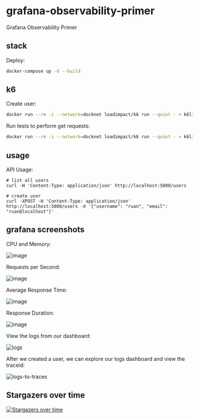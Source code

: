 # grafana-observability-primer
Grafana Observability Primer

## stack

Deploy:

```bash
docker-compose up -d --build
```

## k6

Create user:

```bash
docker run --rm -i --network=docknet loadimpact/k6 run --quiet - < k6lib/http_post.js
```

Run tests to perform get requests:

```bash
docker run --rm -i --network=docknet loadimpact/k6 run --quiet - < k6lib/http_gets.js
```

## usage

API Usage:

```
# list all users
curl -H 'Content-Type: application/json' http://localhost:5000/users
```

```
# create user
curl -XPOST -H 'Content-Type: application/json' http://localhost:5000/users -d '{"username": "ruan", "email": "ruan@localhost"}'
```

## grafana screenshots

CPU and Memory:

![image](https://user-images.githubusercontent.com/567298/160496251-76fea7a6-11fa-419c-a9fc-2f9b2c2f2604.png)

Requests per Second:

![image](https://user-images.githubusercontent.com/567298/160496321-3b42bdf3-ce19-4c68-b0bd-4961c9fac24c.png)

Average Response Time:

![image](https://user-images.githubusercontent.com/567298/160496357-08a0d009-265f-4cd7-ad02-635d7e1d58f1.png)

Response Duration:

![image](https://user-images.githubusercontent.com/567298/160496393-8a65a499-882a-49ad-8f7d-1157fff4063a.png)

View the logs from our dashboard:

![logs](https://user-images.githubusercontent.com/567298/227045215-8d39086f-b329-485a-85c4-d5b7659d545f.png)

After we created a user, we can explore our logs dashboard and view the traceid:

![logs-to-traces](https://user-images.githubusercontent.com/567298/227044932-ab6f30e0-ff09-48dc-b8ec-24860732ccfb.png)

## Stargazers over time

[![Stargazers over time](https://starchart.cc/ruanbekker/grafana-observability-primer.svg)](https://starchart.cc/ruanbekker/grafana-observability-primer)
